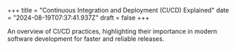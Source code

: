 +++
title = "Continuous Integration and Deployment (CI/CD) Explained"
date = "2024-08-19T07:37:41.937Z"
draft = false
+++

  An overview of CI/CD practices, highlighting their importance in modern software development for faster and reliable releases.
        